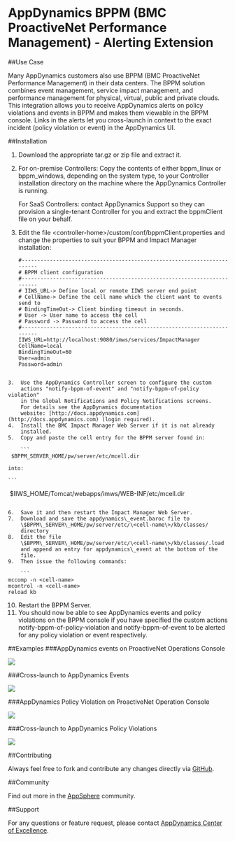 # AppDynamics BPPM (BMC ProactiveNet Performance Management) - Alerting Extension

##Use Case

Many AppDynamics customers also use BPPM (BMC ProactiveNet Performance Management) in their data centers.  The BPPM solution combines event management, service impact management, and performance management for physical, virtual, public and private clouds. This integration allows you to receive AppDynamics alerts on policy violations and events in BPPM and makes them viewable in the BPPM console. Links in the alerts let you cross-launch in context to the exact incident (policy violation or event) in the AppDynamics UI.

##Installation

1.  Download the appropriate tar.gz or zip file and extract it.
2.  For on-premise Controllers: Copy the contents of either bppm\_linux or bppm\_windows, depending on the system type, to your 
Controller installation directory on the machine where the AppDynamics Controller is running.
   
     For SaaS Controllers: contact AppDynamics Support so they can provision a single-tenant Controller for you and extract the bppmClient file on your behalf.
2.  Edit the file \<controller-home\>/custom/conf/bppmClient.properties
    and change the properties to suit your BPPM and Impact Manager
    installation:

    ```
    #------------------------------------------------------------------------ 
    # BPPM client configuration
    #------------------------------------------------------------------------ 
    # IIWS_URL-> Define local or remote IIWS server end point 
    # CellName-> Define the cell name which the client want to events send to 
    # BindingTimeOut-> Client binding timeout in seconds. 
    # User -> User name to access the cell 
    # Password -> Password to access the cell
    #------------------------------------------------------------------------ 
    IIWS_URL=http://localhost:9080/imws/services/ImpactManager 
    CellName=local 
    BindingTimeOut=60 
    User=admin 
    Password=admin 
```

3.  Use the AppDynamics Controller screen to configure the custom
    actions "notify-bppm-of-event" and "notify-bppm-of-policy violation"
    in the Global Notifications and Policy Notifications screens.  
    For details see the AppDynamics documentation
    website: [http://docs.appdynamics.com](http://docs.appdynamics.com) (login required).
4.  Install the BMC Impact Manager Web Server if it is not already
    installed.
5.  Copy and paste the cell entry for the BPPM server found in:

    ```
 $BPPM_SERVER_HOME/pw/server/etc/mcell.dir 
```

    into:

    ```
 \$IIWS_HOME/Tomcat/webapps/imws/WEB-INF/etc/mcell.dir 
```

6.  Save it and then restart the Impact Manager Web Server.
7.  Download and save the appdynamics\_event.baroc file to
    \$BPPM\_SERVER\_HOME/pw/server/etc/\<cell-name\>/kb/classes/
    directory
8.  Edit the file
    \$BPPM\_SERVER\_HOME/pw/server/etc/\<cell-name\>/kb/classes/.load
    and append an entry for appdynamics\_event at the bottom of the
    file.
9.  Then issue the following commands:

    ```
mccomp -n <cell-name> 
mcontrol -n <cell-name> 
reload kb 
```

10. Restart the BPPM Server.
11. You should now be able to see AppDynamics events and policy
    violations on the BPPM console if you have specified the custom
    actions notify-bppm-of-policy-violation and notify-bppm-of-event to
    be alerted for any policy violation or event respectively.

##Examples
###AppDynamics events on ProactiveNet Operations Console

![](http://appsphere.appdynamics.com/t5/image/serverpage/image-id/63i4C9691E831B9B473/image-size/original?v=mpbl-1&px=-1)

###Cross-launch to AppDynamics Events

![](http://appsphere.appdynamics.com/t5/image/serverpage/image-id/65i9972F93DF10E0BEA/image-size/original?v=mpbl-1&px=-1)

###AppDynamics Policy Violation on ProactiveNet Operation Console

![](http://appsphere.appdynamics.com/t5/image/serverpage/image-id/67iB75FD08AA98636D7/image-size/original?v=mpbl-1&px=-1)

###Cross-launch to AppDynamics Policy Violations

![](http://appsphere.appdynamics.com/t5/image/serverpage/image-id/69iD800BD4821CF99C0/image-size/original?v=mpbl-1&px=-1)


##Contributing

Always feel free to fork and contribute any changes directly via [GitHub](https://github.com/Appdynamics/bppm-alerting-extension).

##Community

Find out more in the [AppSphere](http://appsphere.appdynamics.com/t5/Extensions/BMC-ProactiveNet-Performance-Mgmt-Performance-Testing-Extension/idi-p/815) community.

##Support

For any questions or feature request, please contact [AppDynamics Center of Excellence](mailto:ace-request@appdynamics.com).
